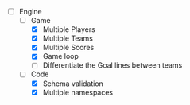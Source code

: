 - [ ] Engine
  - [ ] Game
    - [x] Multiple Players
    - [x] Multiple Teams
    - [x] Multiple Scores
    - [x] Game loop
    - [ ] Differentiate the Goal lines between teams
  - [ ] Code
    - [x] Schema validation
    - [x] Multiple namespaces